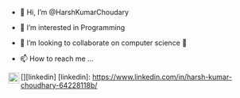 - 👋 Hi, I’m @HarshKumarChoudary
- 👀 I’m interested in Programming

- 💞️ I’m looking to collaborate on computer science 🔭
- 📫 How to reach me ...

[<img align="left" alt="Harsh | LinkedIn" width="22px" src="https://cdn.jsdelivr.net/npm/simple-icons@v3/icons/linkedin.svg" />][linkedin]
[linkedin]: https://www.linkedin.com/in/harsh-kumar-choudhary-64228118b/













































<!---
HarshKumarChoudary/HarshKumarChoudary is a ✨ special ✨ repository because its `README.md` (this file) appears on your GitHub profile.
You can click the Preview link to take a looat your changes.
--->
